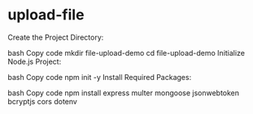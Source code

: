 # upload-file
Create the Project Directory:

bash
Copy code
mkdir file-upload-demo
cd file-upload-demo
Initialize Node.js Project:

bash
Copy code
npm init -y
Install Required Packages:

bash
Copy code
npm install express multer mongoose jsonwebtoken bcryptjs cors dotenv
